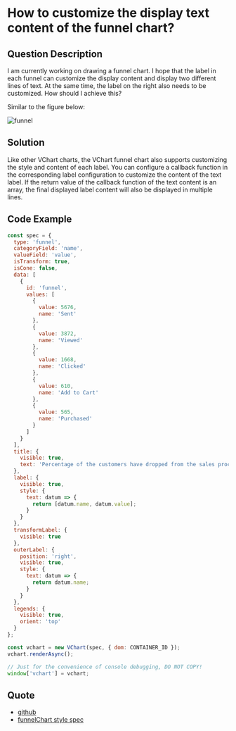 # How to customize the display text content of the funnel chart?

## Question Description

I am currently working on drawing a funnel chart. I hope that the label in each funnel can customize the display content and display two different lines of text. At the same time, the label on the right also needs to be customized. How should I achieve this?

Similar to the figure below:

![funnel](/vchart/faq/76-0.png)

## Solution

Like other VChart charts, the VChart funnel chart also supports customizing the style and content of each label. You can configure a callback function in the corresponding label configuration to customize the content of the text label. If the return value of the callback function of the text content is an array, the final displayed label content will also be displayed in multiple lines.

## Code Example

```javascript livedemo
const spec = {
  type: 'funnel',
  categoryField: 'name',
  valueField: 'value',
  isTransform: true,
  isCone: false,
  data: [
    {
      id: 'funnel',
      values: [
        {
          value: 5676,
          name: 'Sent'
        },
        {
          value: 3872,
          name: 'Viewed'
        },
        {
          value: 1668,
          name: 'Clicked'
        },
        {
          value: 610,
          name: 'Add to Cart'
        },
        {
          value: 565,
          name: 'Purchased'
        }
      ]
    }
  ],
  title: {
    visible: true,
    text: 'Percentage of the customers have dropped from the sales process'
  },
  label: {
    visible: true,
    style: {
      text: datum => {
        return [datum.name, datum.value];
      }
    }
  },
  transformLabel: {
    visible: true
  },
  outerLabel: {
    position: 'right',
    visible: true,
    style: {
      text: datum => {
        return datum.name;
      }
    }
  },
  legends: {
    visible: true,
    orient: 'top'
  }
};

const vchart = new VChart(spec, { dom: CONTAINER_ID });
vchart.renderAsync();

// Just for the convenience of console debugging, DO NOT COPY!
window['vchart'] = vchart;
```

## Quote

- [github](https://github.com/VisActor/VChart)
- [funnelChart style spec](https://www.visactor.io/vchart/option/funnelChart#label.style.text)
